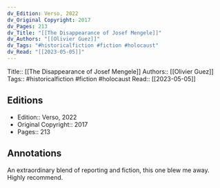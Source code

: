 ```yaml
---
dv_Edition: Verso, 2022
dv_Original Copyright: 2017
dv_Pages: 213
dv_Title: "[[The Disappearance of Josef Mengele]]"
dv_Authors: "[[Olivier Guez]]"
dv_Tags: "#historicalfiction #fiction #holocaust"
dv_Read: "[[2023-05-05]]"
---
```

Title:: [[The Disappearance of Josef Mengele]]
Authors:: [[Olivier Guez]]
Tags:: #historicalfiction #fiction #holocaust 
Read:: [[2023-05-05]]

## Editions
- Edition:: Verso, 2022
- Original Copyright:: 2017
- Pages:: 213

## Annotations

An extraordinary blend of reporting and fiction, this one blew me away. Highly recommend.